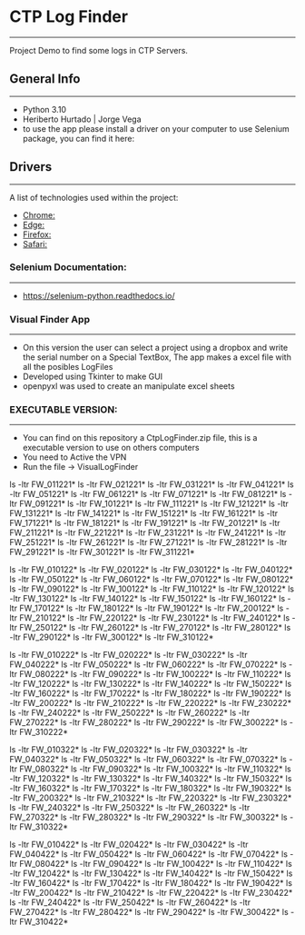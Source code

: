 # CTP Log Finder
***
Project Demo to find some logs in CTP Servers.

## General Info
***
- Python 3.10
- Heriberto Hurtado | Jorge Vega
- to use the app please install a driver on your computer to use Selenium package, you can find it here: 

## Drivers
***
A list of technologies used within the project:
* [Chrome:](https://sites.google.com/chromium.org/driver/)
* [Edge:](https://developer.microsoft.com/en-us/microsoft-edge/tools/webdriver/)
* [Firefox:](https://github.com/mozilla/geckodriver/releases)
* [Safari:](https://webkit.org/blog/6900/webdriver-support-in-safari-10/)

### Selenium Documentation:
*** 
- https://selenium-python.readthedocs.io/

### Visual Finder App
*** 
- On this version the user can select a project using a dropbox and write the serial number on a Special TextBox, 
  The app makes a excel file with all the posibles LogFiles
- Developed using Tkinter to make GUI
- openpyxl was used to create an manipulate excel sheets

### EXECUTABLE VERSION:
*** 
- You can find on this repository a CtpLogFinder.zip file, this is a executable version to use on others computers
- You need to Active the VPN
- Run the file -> VisualLogFinder

ls -ltr FW_011221*
ls -ltr FW_021221*
ls -ltr FW_031221*
ls -ltr FW_041221*
ls -ltr FW_051221*
ls -ltr FW_061221*
ls -ltr FW_071221*
ls -ltr FW_081221*
ls -ltr FW_091221*
ls -ltr FW_101221*
ls -ltr FW_111221*
ls -ltr FW_121221*
ls -ltr FW_131221*
ls -ltr FW_141221*
ls -ltr FW_151221*
ls -ltr FW_161221*
ls -ltr FW_171221*
ls -ltr FW_181221*
ls -ltr FW_191221*
ls -ltr FW_201221*
ls -ltr FW_211221*
ls -ltr FW_221221*
ls -ltr FW_231221*
ls -ltr FW_241221*
ls -ltr FW_251221*
ls -ltr FW_261221*
ls -ltr FW_271221*
ls -ltr FW_281221*
ls -ltr FW_291221*
ls -ltr FW_301221*
ls -ltr FW_311221*


ls -ltr FW_010122*
ls -ltr FW_020122*
ls -ltr FW_030122*
ls -ltr FW_040122*
ls -ltr FW_050122*
ls -ltr FW_060122*
ls -ltr FW_070122*
ls -ltr FW_080122*
ls -ltr FW_090122*
ls -ltr FW_100122*
ls -ltr FW_110122*
ls -ltr FW_120122*
ls -ltr FW_130122*
ls -ltr FW_140122*
ls -ltr FW_150122*
ls -ltr FW_160122*
ls -ltr FW_170122*
ls -ltr FW_180122*
ls -ltr FW_190122*
ls -ltr FW_200122*
ls -ltr FW_210122*
ls -ltr FW_220122*
ls -ltr FW_230122*
ls -ltr FW_240122*
ls -ltr FW_250122*
ls -ltr FW_260122*
ls -ltr FW_270122*
ls -ltr FW_280122*
ls -ltr FW_290122*
ls -ltr FW_300122*
ls -ltr FW_310122*


ls -ltr FW_010222*
ls -ltr FW_020222*
ls -ltr FW_030222*
ls -ltr FW_040222*
ls -ltr FW_050222*
ls -ltr FW_060222*
ls -ltr FW_070222*
ls -ltr FW_080222*
ls -ltr FW_090222*
ls -ltr FW_100222*
ls -ltr FW_110222*
ls -ltr FW_120222*
ls -ltr FW_130222*
ls -ltr FW_140222*
ls -ltr FW_150222*
ls -ltr FW_160222*
ls -ltr FW_170222*
ls -ltr FW_180222*
ls -ltr FW_190222*
ls -ltr FW_200222*
ls -ltr FW_210222*
ls -ltr FW_220222*
ls -ltr FW_230222*
ls -ltr FW_240222*
ls -ltr FW_250222*
ls -ltr FW_260222*
ls -ltr FW_270222*
ls -ltr FW_280222*
ls -ltr FW_290222*
ls -ltr FW_300222*
ls -ltr FW_310222*

ls -ltr FW_010322*
ls -ltr FW_020322*
ls -ltr FW_030322*
ls -ltr FW_040322*
ls -ltr FW_050322*
ls -ltr FW_060322*
ls -ltr FW_070322*
ls -ltr FW_080322*
ls -ltr FW_090322*
ls -ltr FW_100322*
ls -ltr FW_110322*
ls -ltr FW_120322*
ls -ltr FW_130322*
ls -ltr FW_140322*
ls -ltr FW_150322*
ls -ltr FW_160322*
ls -ltr FW_170322*
ls -ltr FW_180322*
ls -ltr FW_190322*
ls -ltr FW_200322*
ls -ltr FW_210322*
ls -ltr FW_220322*
ls -ltr FW_230322*
ls -ltr FW_240322*
ls -ltr FW_250322*
ls -ltr FW_260322*
ls -ltr FW_270322*
ls -ltr FW_280322*
ls -ltr FW_290322*
ls -ltr FW_300322*
ls -ltr FW_310322*

ls -ltr FW_010422*
ls -ltr FW_020422*
ls -ltr FW_030422*
ls -ltr FW_040422*
ls -ltr FW_050422*
ls -ltr FW_060422*
ls -ltr FW_070422*
ls -ltr FW_080422*
ls -ltr FW_090422*
ls -ltr FW_100422*
ls -ltr FW_110422*
ls -ltr FW_120422*
ls -ltr FW_130422*
ls -ltr FW_140422*
ls -ltr FW_150422*
ls -ltr FW_160422*
ls -ltr FW_170422*
ls -ltr FW_180422*
ls -ltr FW_190422*
ls -ltr FW_200422*
ls -ltr FW_210422*
ls -ltr FW_220422*
ls -ltr FW_230422*
ls -ltr FW_240422*
ls -ltr FW_250422*
ls -ltr FW_260422*
ls -ltr FW_270422*
ls -ltr FW_280422*
ls -ltr FW_290422*
ls -ltr FW_300422*
ls -ltr FW_310422*